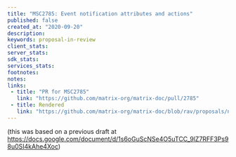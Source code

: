 ```yaml
---
title: "MSC2785: Event notification attributes and actions"
published: false
created_at: "2020-09-20"
description:
keywords: proposal-in-review
client_stats:
server_stats:
sdk_stats:
services_stats:
footnotes:
notes:
links:
 - title: "PR for MSC2785"
   link: "https://github.com/matrix-org/matrix-doc/pull/2785"
 - title: Rendered
   link: "https://github.com/matrix-org/matrix-doc/blob/rav/proposals/notification_attributes/proposals/2785-notification-attributes.md"
---
```


(this was based on a previous draft at https://docs.google.com/document/d/1s6oGuScNSe4O5uTCC_9lZ7RFF3Ps98u0SI4kAhe4Xoc)
